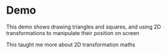 # Demo
This demo shows drawing triangles and squares, and using 2D transformations to manipulate their position on screen

This taught me more about 2D transformation maths